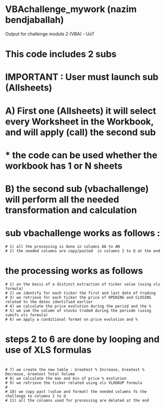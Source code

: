 # VBAchallenge_mywork (nazim bendjaballah)
Output for challenge module 2 (VBA) - UoT

# This code includes 2 subs

# IMPORTANT : User must launch sub (Allsheets)

#   A) First one (Allsheets) it will select every Worksheet in the Workbook, and will apply (call) the second sub
#        * the code can be used whether the workbook has 1 or N sheets
#    B) the second sub (vbachallenge) will perform all the needed transformation and calculation
#

# sub vbachallenge works as follows :
    # 1) all the processing is done in columns AA to AN
    # 2) the needed columns are copy/pasted  in columns I to Q at the end
#
# the processing works as follows

    # 1) on the basis of a distinct extraction of ticker value (using xls formula)
    # 2) we identify for each ticker the first and last date of trading
    # 3) we retrieve for each ticker the price of OPENING and CLOSING related to the dates identified earlier
    # 4) we calculate the price evolution during the period and the %
    # 5) we sum the column of stocks traded during the periode (using sumifs xls formula)
    # 6) we apply a conditional format on price evolution and %
#
# steps 2 to 6 are done by looping and use of XLS formulas
#
    # 7) we create the new table : Greatest % Increase, Greatest % Decrease, Greatest Total Volume
    # 8) we calculate the max and min of price % evolution
    # 9) we retrieve the ticker related using xls VLOOKUP formula
    #
    # 10) we copy past (value and format) the needed columns fo the challenge to columns I to Q
    # 11) all the columns used for processing are deleted at the end

